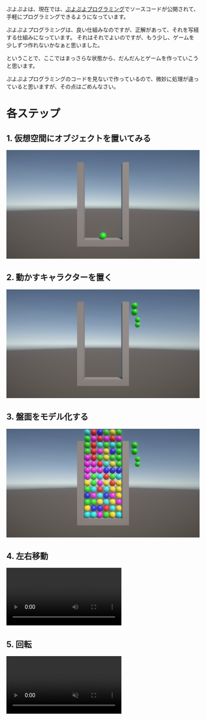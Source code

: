 ぷよぷよは、現在では、[ぷよぷよプログラミング](https://puyo.sega.jp/program_2020/)でソースコードが公開されて、
手軽にプログラミングできるようになっています。

ぷよぷよプログラミングは、良い仕組みなのですが、正解があって、それを写経する仕組みになっています。
それはそれでよいのですが、もう少し、ゲームを少しずつ作れないかなぁと思いました。

ということで、ここではまっさらな状態から、だんだんとゲームを作っていこうと思います。

ぷよぷよプログラミングのコードを見ないで作っているので、微妙に処理が違っていると思いますが、その点はごめんなさい。

# 各ステップ

## 1. 仮想空間にオブジェクトを置いてみる

![結果1](images/result_01.png)

## 2. 動かすキャラクターを置く

![結果2](images/result_02.png)

## 3. 盤面をモデル化する

![結果3](images/result_03.png)

## 4. 左右移動

<video src="https://user-images.githubusercontent.com/936545/155824085-2426c928-6faf-4c8d-9627-8e74e8992b76.mp4" controls="controls" style="max-width: 730px;">
</video>

## 5. 回転

<video src="https://user-images.githubusercontent.com/936545/155824493-863e47eb-75f6-4682-8d92-05b47fe7f5df.mp4" data-canonical-src="https://user-images.githubusercontent.com/936545/155824493-863e47eb-75f6-4682-8d92-05b47fe7f5df.mp4" controls="controls" muted="muted" class="d-block rounded-bottom-2 width-fit" style="max-height:640px;">

## 6. アニメーションして動く

<iframe width="100%" height="100%" src="https://user-images.githubusercontent.com/936545/155825023-d2ec379d-8ce1-40a9-8131-c3ac43f4f866.mp4" frameborder="0" allow="accelerometer; autoplay; clipboard-write; encrypted-media; gyroscope; picture-in-picture" allowfullscreen></iframe>

## 7. キー入力の加工

![結果7](images/result_07.png)

## 8. 重力落下

![結果8](images/result_08.png)

## 9. 次の色をランダムに決める

![結果9](images/result_09.png)

## 10. ゲームの流れを作る

![結果10](images/result_10.png)

## 11. 下に何もなければ落ちる

![結果11](images/result_11.png)

## 12. 4つ以上くっついたら消す

![結果12](images/result_12.png)

## 13. 得点を計算する

![結果13](images/result_13.png)

## 14. タイトル画面を追加します

![結果14](images/result_14.png)




